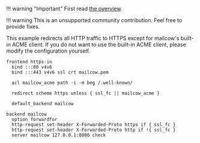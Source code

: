 !!! warning "Important"
    First read [the overview](r_p.md).

!!! warning
    This is an unsupported community contribution. Feel free to provide fixes.

This example redirects all HTTP traffic to HTTPS except for mailcow's built-in ACME client.
If you do not want to use the built-in ACME client, please modify the configuration yourself.

```
frontend https-in
  bind :::80 v4v6
  bind :::443 v4v6 ssl crt mailcow.pem

  acl mailcow_acme path -i -m beg /.well-known/

  redirect scheme https unless { ssl_fc || mailcow_acme }

  default_backend mailcow

backend mailcow
  option forwardfor
  http-request set-header X-Forwarded-Proto https if { ssl_fc }
  http-request set-header X-Forwarded-Proto http if !{ ssl_fc }
  server mailcow 127.0.0.1:8080 check
```

